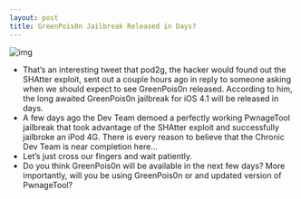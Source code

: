 ```yaml
---
layout: post
title: GreenPois0n Jailbreak Released in Days?
---
```

![img](http://media.idownloadblog.com/wp-content/uploads/2010/09/GreenPois0n-Released-in-Days.png)
* That’s an interesting tweet that pod2g, the hacker would found out the SHAtter exploit, sent out a couple hours ago in reply to someone asking when we should expect to see GreenPois0n released. According to him, the long awaited GreenPois0n jailbreak for iOS 4.1 will be released in days.
* A few days ago the Dev Team demoed a perfectly working PwnageTool jailbreak that took advantage of the SHAtter exploit and successfully jailbroke an iPod 4G. There is every reason to believe that the Chronic Dev Team is near completion here…
* Let’s just cross our fingers and wait patiently.
* Do you think GreenPois0n will be available in the next few days? More importantly, will you be using GreenPois0n or and updated version of PwnageTool?


